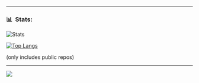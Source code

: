 
---
### 📊 &nbsp;Stats:
![Stats](https://github-readme-stats.vercel.app/api?username=srpiroliro&show_icons=true&theme=dark&count_private=true)

[![Top Langs](https://github-readme-stats.vercel.app/api/top-langs/?username=srpiroliro&theme=dark&layout=compact)](https://github.com/anuraghazra/github-readme-stats)

(only includes public repos)

---

![](https://komarev.com/ghpvc/?username=srpiroliro)
